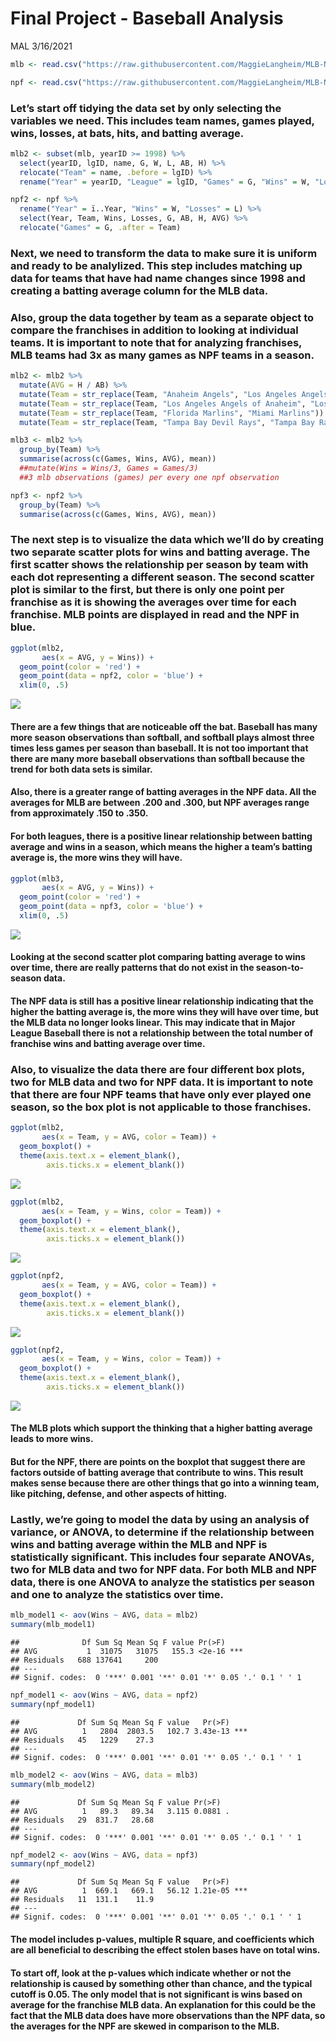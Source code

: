 Final Project - Baseball Analysis
================
MAL
3/16/2021

``` r
mlb <- read.csv("https://raw.githubusercontent.com/MaggieLangheim/MLB-NPF-Analysis/main/mlb%202019%20team%20data.csv", na.strings = c("", "NA"))

npf <- read.csv("https://raw.githubusercontent.com/MaggieLangheim/MLB-NPF-Analysis/main/npf%20team%20stats.csv")
```

### Let’s start off tidying the data set by only selecting the variables we need. This includes team names, games played, wins, losses, at bats, hits, and batting average.

``` r
mlb2 <- subset(mlb, yearID >= 1998) %>%
  select(yearID, lgID, name, G, W, L, AB, H) %>%
  relocate("Team" = name, .before = lgID) %>%
  rename("Year" = yearID, "League" = lgID, "Games" = G, "Wins" = W, "Losses" = L) 

npf2 <- npf %>%
  rename("Year" = ï..Year, "Wins" = W, "Losses" = L) %>%
  select(Year, Team, Wins, Losses, G, AB, H, AVG) %>%
  relocate("Games" = G, .after = Team)
```

### Next, we need to transform the data to make sure it is uniform and ready to be analylized. This step includes matching up data for teams that have had name changes since 1998 and creating a batting average column for the MLB data.

### Also, group the data together by team as a separate object to compare the franchises in addition to looking at individual teams. It is important to note that for analyzing franchises, MLB teams had 3x as many games as NPF teams in a season.

``` r
mlb2 <- mlb2 %>%
  mutate(AVG = H / AB) %>%
  mutate(Team = str_replace(Team, "Anaheim Angels", "Los Angeles Angels")) %>%
  mutate(Team = str_replace(Team, "Los Angeles Angels of Anaheim", "Los Angeles Angels")) %>%
  mutate(Team = str_replace(Team, "Florida Marlins", "Miami Marlins")) %>%
  mutate(Team = str_replace(Team, "Tampa Bay Devil Rays", "Tampa Bay Rays"))

mlb3 <- mlb2 %>%
  group_by(Team) %>%
  summarise(across(c(Games, Wins, AVG), mean))
  ##mutate(Wins = Wins/3, Games = Games/3)
  ##3 mlb observations (games) per every one npf observation

npf3 <- npf2 %>%
  group_by(Team) %>%
  summarise(across(c(Games, Wins, AVG), mean))
```

### The next step is to visualize the data which we’ll do by creating two separate scatter plots for wins and batting average. The first scatter shows the relationship per season by team with each dot representing a different season. The second scatter plot is similar to the first, but there is only one point per franchise as it is showing the averages over time for each franchise. MLB points are displayed in read and the NPF in blue.

``` r
ggplot(mlb2, 
       aes(x = AVG, y = Wins)) +
  geom_point(color = 'red') +
  geom_point(data = npf2, color = 'blue') +
  xlim(0, .5)
```

![](baseball_analysis_final_project_v2_files/figure-gfm/unnamed-chunk-4-1.png)<!-- -->

#### There are a few things that are noticeable off the bat. Baseball has many more season observations than softball, and softball plays almost three times less games per season than baseball. It is not too important that there are many more baseball observations than softball because the trend for both data sets is similar.

#### Also, there is a greater range of batting averages in the NPF data. All the averages for MLB are between .200 and .300, but NPF averages range from approximately .150 to .350.

#### For both leagues, there is a positive linear relationship between batting average and wins in a season, which means the higher a team’s batting average is, the more wins they will have.

``` r
ggplot(mlb3, 
       aes(x = AVG, y = Wins)) +
  geom_point(color = 'red') +
  geom_point(data = npf3, color = 'blue') +
  xlim(0, .5)
```

![](baseball_analysis_final_project_v2_files/figure-gfm/unnamed-chunk-5-1.png)<!-- -->

#### Looking at the second scatter plot comparing batting average to wins over time, there are really patterns that do not exist in the season-to-season data.

#### The NPF data is still has a positive linear relationship indicating that the higher the batting average is, the more wins they will have over time, but the MLB data no longer looks linear. This may indicate that in Major League Baseball there is not a relationship between the total number of franchise wins and batting average over time.

### Also, to visualize the data there are four different box plots, two for MLB data and two for NPF data. It is important to note that there are four NPF teams that have only ever played one season, so the box plot is not applicable to those franchises.

``` r
ggplot(mlb2,
       aes(x = Team, y = AVG, color = Team)) +
  geom_boxplot() +
  theme(axis.text.x = element_blank(),
        axis.ticks.x = element_blank())
```

![](baseball_analysis_final_project_v2_files/figure-gfm/unnamed-chunk-6-1.png)<!-- -->

``` r
ggplot(mlb2,
       aes(x = Team, y = Wins, color = Team)) +
  geom_boxplot() +
  theme(axis.text.x = element_blank(),
        axis.ticks.x = element_blank())
```

![](baseball_analysis_final_project_v2_files/figure-gfm/unnamed-chunk-6-2.png)<!-- -->

``` r
ggplot(npf2,
       aes(x = Team, y = AVG, color = Team)) +
  geom_boxplot() +
  theme(axis.text.x = element_blank(),
        axis.ticks.x = element_blank())
```

![](baseball_analysis_final_project_v2_files/figure-gfm/unnamed-chunk-6-3.png)<!-- -->

``` r
ggplot(npf2,
       aes(x = Team, y = Wins, color = Team)) +
  geom_boxplot() +
  theme(axis.text.x = element_blank(),
        axis.ticks.x = element_blank())
```

![](baseball_analysis_final_project_v2_files/figure-gfm/unnamed-chunk-6-4.png)<!-- -->

#### The MLB plots which support the thinking that a higher batting average leads to more wins.

#### But for the NPF, there are points on the boxplot that suggest there are factors outside of batting average that contribute to wins. This result makes sense because there are other things that go into a winning team, like pitching, defense, and other aspects of hitting.

### Lastly, we’re going to model the data by using an analysis of variance, or ANOVA, to determine if the relationship between wins and batting average within the MLB and NPF is statistically significant. This includes four separate ANOVAs, two for MLB data and two for NPF data. For both MLB and NPF data, there is one ANOVA to analyze the statistics per season and one to analyze the statistics over time.

``` r
mlb_model1 <- aov(Wins ~ AVG, data = mlb2)
summary(mlb_model1)
```

    ##              Df Sum Sq Mean Sq F value Pr(>F)    
    ## AVG           1  31075   31075   155.3 <2e-16 ***
    ## Residuals   688 137641     200                   
    ## ---
    ## Signif. codes:  0 '***' 0.001 '**' 0.01 '*' 0.05 '.' 0.1 ' ' 1

``` r
npf_model1 <- aov(Wins ~ AVG, data = npf2)
summary(npf_model1)
```

    ##             Df Sum Sq Mean Sq F value   Pr(>F)    
    ## AVG          1   2804  2803.5   102.7 3.43e-13 ***
    ## Residuals   45   1229    27.3                     
    ## ---
    ## Signif. codes:  0 '***' 0.001 '**' 0.01 '*' 0.05 '.' 0.1 ' ' 1

``` r
mlb_model2 <- aov(Wins ~ AVG, data = mlb3)
summary(mlb_model2)
```

    ##             Df Sum Sq Mean Sq F value Pr(>F)  
    ## AVG          1   89.3   89.34   3.115 0.0881 .
    ## Residuals   29  831.7   28.68                 
    ## ---
    ## Signif. codes:  0 '***' 0.001 '**' 0.01 '*' 0.05 '.' 0.1 ' ' 1

``` r
npf_model2 <- aov(Wins ~ AVG, data = npf3)
summary(npf_model2)
```

    ##             Df Sum Sq Mean Sq F value   Pr(>F)    
    ## AVG          1  669.1   669.1   56.12 1.21e-05 ***
    ## Residuals   11  131.1    11.9                     
    ## ---
    ## Signif. codes:  0 '***' 0.001 '**' 0.01 '*' 0.05 '.' 0.1 ' ' 1

#### The model includes p-values, multiple R square, and coefficients which are all beneficial to describing the effect stolen bases have on total wins.

#### To start off, look at the p-values which indicate whether or not the relationship is caused by something other than chance, and the typical cutoff is 0.05. The only model that is not significant is wins based on average for the franchise MLB data. An explanation for this could be the fact that the MLB data does have more observations than the NPF data, so the averages for the NPF are skewed in comparison to the MLB.
